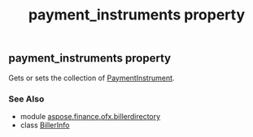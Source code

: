 ﻿---
title: payment_instruments property
second_title: Aspose.Finance for Python via .NET API References
description: 
type: docs
weight: 160
url: /python-net/aspose.finance.ofx.billerdirectory/billerinfo/payment_instruments/
is_root: false
---

## payment_instruments property


Gets or sets the collection of [PaymentInstrument](/finance/python-net/aspose.finance.ofx.billerdirectory/paymentinstrument).

### See Also
* module [aspose.finance.ofx.billerdirectory](../../)
* class [BillerInfo](/finance/python-net/aspose.finance.ofx.billerdirectory/billerinfo)
